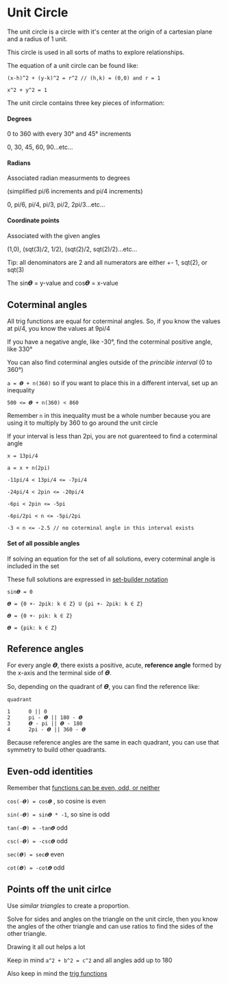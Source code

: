 # Unit Circle

The unit circle is a circle with it's center at the origin of a cartesian plane and a radius of 1 unit.

This circle is used in all sorts of maths to explore relationships.

The equation of a unit circle can be found like:

```
(x-h)^2 + (y-k)^2 = r^2 // (h,k) = (0,0) and r = 1

x^2 + y^2 = 1
```

The unit circle contains three key pieces of information:

#### Degrees

0 to 360 with every 30° and 45° increments

0, 30, 45, 60, 90...etc...

#### Radians

Associated radian measurments to degrees

(simplified pi/6 increments and pi/4 increments)

0, pi/6, pi/4, pi/3, pi/2, 2pi/3...etc...

#### Coordinate points

Associated with the given angles

(1,0), (sqt(3)/2, 1/2), (sqt(2)/2, sqt(2)/2)...etc...

Tip: all denominators are 2 and all numerators are either +- 1, sqt(2), or sqt(3)

The sin𝜭 = y-value and cos𝜭 = x-value

## Coterminal angles

All trig functions are equal for coterminal angles. So, if you know the values at pi/4, you know the values at 9pi/4

If you have a negative angle, like -30°, find the coterminal positive angle, like 330°

You can also find coterminal angles outside of the _princible interval_ (0 to 360°)

`a = 𝜭 + n(360)` so if you want to place this in a different interval, set up an inequality

`500 <= 𝜭 + n(360) < 860`

Remember `n` in this inequality must be a whole number because you are using it to multiply by 360 to go around the unit circle

If your interval is less than 2pi, you are not guarenteed to find a coterminal angle

```
x = 13pi/4

a = x + n(2pi)

-11pi/4 < 13pi/4 <= -7pi/4

-24pi/4 < 2pin <= -20pi/4

-6pi < 2pin <= -5pi

-6pi/2pi < n <= -5pi/2pi

-3 < n <= -2.5 // no coterminal angle in this interval exists
```

#### Set of all possible angles

If solving an equation for the set of all solutions, every coterminal angle is included in the set

These full solutions are expressed in [set-builder
notation](../discrete-structures/sets.md)

```
sin𝜭 = 0

𝜭 = {0 +- 2pik: k ∈ Z} U {pi +- 2pik: k ∈ Z}

𝜭 = {0 +- pik: k ∈ Z}

𝜭 = {pik: k ∈ Z}
```

## Reference angles

For every angle 𝜭, there exists a positive, acute, **reference angle** formed by the x-axis and the terminal side of 𝜭.

So, depending on the quadrant of 𝜭, you can find the reference like:

```
quadrant

1      0 || 0
2      pi - 𝜭 || 180 - 𝜭
3      𝜭 - pi || 𝜭 - 180
4      2pi - 𝜭 || 360 - 𝜭
```

Because reference angles are the same in each quadrant, you can use that symmetry to build other quadrants.

## Even-odd identities

Remember that [functions can be even, odd, or neither](../algebra/functions.md)

`cos(-𝜭) = cos𝜭` , so cosine is even

`sin(-𝜭) = sin𝜭 * -1`, so sine is odd

`tan(-𝜭) = -tan𝜭` odd

`csc(-𝜭) = -csc𝜭` odd

`sec(𝜭) = sec𝜭` even

`cot(𝜭) = -cot𝜭` odd

## Points off the unit cirlce

Use _similar triangles_ to create a proportion.

Solve for sides and angles on the triangle on the unit circle, then you know the angles of the other triangle
and can use ratios to find the sides of the other triangle.

Drawing it all out helps a lot

Keep in mind `a^2 + b^2 = c^2` and all angles add up to 180

Also keep in mind the [trig functions](./trig-functions.md)
